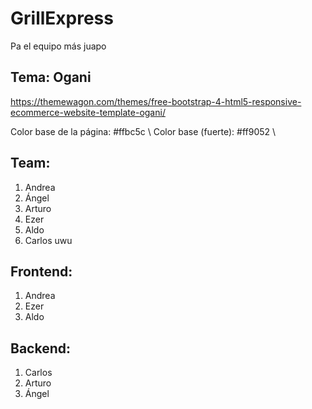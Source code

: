 # GrillExpress
Pa el equipo más juapo
## Tema: Ogani
https://themewagon.com/themes/free-bootstrap-4-html5-responsive-ecommerce-website-template-ogani/

Color base de la página: #ffbc5c \\
Color base (fuerte): #ff9052 \\
## Team:

  1. Andrea
  2. Ángel
  3. Arturo
  4. Ezer
  5. Aldo
  6. Carlos uwu

## Frontend:

1. Andrea
2. Ezer
3. Aldo

## Backend:

1. Carlos
2. Arturo
3. Ángel
